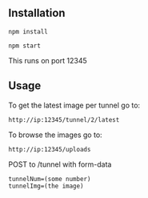 ## Installation

```
npm install

npm start
```

This runs on port 12345

## Usage

To get the latest image per tunnel go to:

```
http://ip:12345/tunnel/2/latest
```

To browse the images go to:

```
http://ip:12345/uploads
```

POST to /tunnel with form-data

```
tunnelNum=(some number)
tunnelImg=(the image)
```